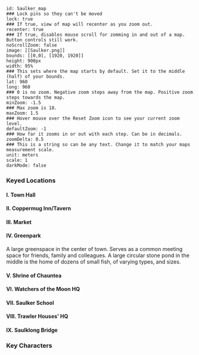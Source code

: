 
```leaflet  
id: Saulker_map  
### Lock pins so they can't be moved  
lock: true  
### If true, view of map will recenter as you zoom out.  
recenter: true  
### If true, disables mouse scroll for zomming in and out of a map. Button controls still work.  
noScrollZoom: false  
image: [[Saulker.png]]
bounds: [[0,0], [1920, 1920]]  
height: 900px  
width: 95%  
### This sets where the map starts by default. Set it to the middle (half) of your bounds.  
lat: 960
long: 960  
### 0 is no zoom. Negative zoom steps away from the map. Positive zoom steps towards the map.  
minZoom: -1.5  
### Max zoom is 18.  
maxZoom: 1.5  
### Hover mouse over the Reset Zoom icon to see your current zoom level.  
defaultZoom: -1  
### How far it zooms in or out with each step. Can be in decimals.  
zoomDelta: 0.5  
### This is a string so can be any text. Change it to match your maps measurement scale.  
unit: meters  
scale: 1  
darkMode: false  
```
### Keyed Locations
#### I. Town Hall
#### II. Coppermug Inn/Tavern
#### III. Market
#### IV. Greenpark
A large greenspace in the center of town. Serves as a common meeting space  for friends, family and colleagues. A large circular stone pond in the middle is the home of dozens of small fish, of varying types, and sizes.

#### V. Shrine of Chauntea
#### VI. Watchers of the Moon HQ
#### VII. Saulker School
#### VIII. Trawler Houses' HQ
#### IX. Saulklong Bridge

### Key Characters
